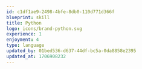 ```yaml
---
id: c1df1ae9-2498-4bfe-8db0-110d771d366f
blueprint: skill
title: Python
logo: icons/brand-python.svg
experience: 1
enjoyment: 4
type: language
updated_by: 01bed536-d637-44df-bc5a-0da8858e2395
updated_at: 1706908232
---
```


